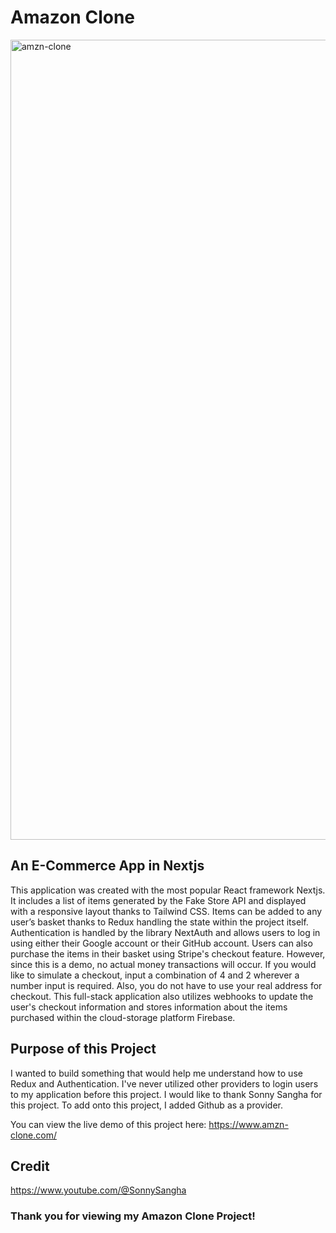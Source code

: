# Amazon Clone

<img width="1280" alt="amzn-clone" src="https://github.com/Marquis4484/amazon-clone/assets/39504475/36148c4a-c2c6-437f-a234-29a5441f2cec">

## An E-Commerce App in Nextjs

This application was created with the most popular React framework Nextjs. It includes a list of items generated by the Fake Store API and displayed with a responsive layout thanks to Tailwind CSS. Items can be added to any user’s basket thanks to Redux handling the state within the project itself. Authentication is handled by the library NextAuth and allows users to log in using either their Google account or their GitHub account. Users can also purchase the items in their basket using Stripe's checkout feature. However, since this is a demo, no actual money transactions will occur. If you would like to simulate a checkout, input a combination of 4 and 2 wherever a number input is required. Also, you do not have to use your real address for checkout. This full-stack application also utilizes webhooks to update the user's checkout information and stores information about the items purchased within the cloud-storage platform Firebase.

## Purpose of this Project

I wanted to build something that would help me understand how to use Redux and Authentication. I've never utilized other providers to login users to my application before this project. I would like to thank Sonny Sangha for this project. To add onto this project, I added Github as a provider.

You can view the live demo of this project here: https://www.amzn-clone.com/

## Credit

https://www.youtube.com/@SonnySangha

### Thank you for viewing my Amazon Clone Project!
